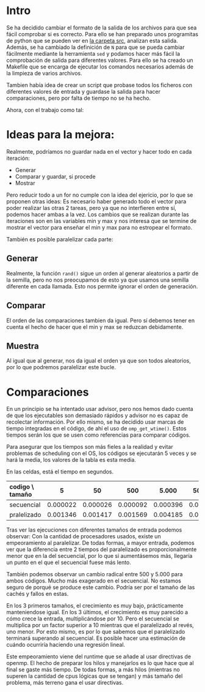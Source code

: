 # Intro

Se ha decidido cambiar el formato de la salida de los archivos para que sea fácil comprobar si es correcto.
Para ello se han preparado unos programitas de python que se pueden ver en [la carpeta src](../../src), analizan esta salida.
Además, se ha cambiado la definición de `N` para que se pueda cambiar fácilmente mediante la herramienta `sed` y podamos hacer más fácil la comprobación de salida para diferentes valores.
Para ello se ha creado un Makefile que se encarga de ejecutar los comandos necesarios además de la limpieza de varios archivos.

Tambien había idea de crear un script que probase todos los ficheros con diferentes valores de entrada y guardase la salida para hacer comparaciones, pero por falta de tiempo no se ha hecho.

Ahora, con el trabajo como tal:

# Ideas para la mejora:

Realmente, podríamos no guardar nada en el vector y hacer todo en cada iteración:

- Generar
- Comparar y guardar, si procede
- Mostrar

Pero reducir todo a un for no cumple con la idea del ejericio, por lo que se proponen otras ideas:
Es necesario haber generado todo el vector para poder realizar las otras 2 tareas, pero ya que no interfieren entre sí, podemos hacer ambas a la vez.
Los cambios que se realizan durante las iteraciones son en las variables min y max y nos interesa que se termine de mostrar el vector para enseñar el min y max para no estropear el formato.

También es posible paralelizar cada parte:

## Generar

Realmente, la función `rand()` sigue un orden al generar aleatorios a partir de la semilla, pero no nos preocupamos de esto ya que usamos una semilla diferente en cada llamada.
Esto nos permite ignorar el orden de generación.

## Comparar

El orden de las comparaciones tambien da igual.
Pero sí debemos tener en cuenta el hecho de hacer que el min y max se reduzcan debidamente.

## Muestra

Al igual que al generar, nos da igual el orden ya que son todos aleatorios, por lo que podremos paralelizar este bucle.

# Comparaciones

En un principio se ha intentado usar advisor, pero nos hemos dado cuenta de que los ejecutables son demasiado rápidos y advisor no es capaz de recolectar información.
Por ello mismo, se ha decidido usar marcas de tiempo integradas en el código, de ahí el uso de `omp_get_wtime()`.
Estos tiempos serán los que se usen como referencias para comparar códigos.

Para asegurar que los tiempos son más fieles a la realidad y evitar problemas de scheduling con el OS, los códigos se ejecutarán 5 veces y se hará la media, los valores de la tabla es esta media.

En las celdas, está el tiempo en segundos.

| codigo \ tamaño | 5        | 50       | 500      | 5.000    | 50.000   | 500.000  |
| :--             | :--:     | :--:     | :--:     | :--:     | :--:     | :--:     |
| secuencial      | 0.000022 | 0.000026 | 0.000092 | 0.000396 | 0.004055 | 0.042291 |
| pralelizado     | 0.001346 | 0.001417 | 0.001569 | 0.004185 | 0.032853 | 0.305503 |

Tras ver las ejecuciones con diferentes tamaños de entrada podemos observar:
Con la cantidad de procesadores usados, existe un empeoramiento al paralelizar.
De todas formas, a mayor entrada, podemos ver que la diferencia entre 2 tiempos del paralelizado es proporcionalmente menor que en la del secuencial, por lo que si aumentásemos más, llegaría un punto en el que el secuencial fuese más lento.

También podemos observar un cambio radical entre 500 y 5.000 para ambos códigos.
Mucho más exagerado en el secuencial.
No estamos seguro de porqué se produce este cambio.
Podría ser por el tamaño de las cachés y fallos en estas.

En los 3 primeros tamaños, el crecimiento es muy bajo, prácticamente manteniendose igual.
En los 3 últimos, el crecimiento es muy parecido a cómo crece la entrada, multiplicándose por 10.
Pero el secuencial se multiplica por un factor superior a 10 mientras que el paralelizado al revés, uno menor.
Por esto mismo, es por lo que sabemos que el paralelizado terminará superando al secuencial.
Es posible hacer una estimación de cuándo ocurriría haciendo una regresión lineal.

Este empeoramiento viene del runtime que se añade al usar directivas de openmp.
El hecho de preparar los hilos y manejarlos es lo que hace que al final se gaste más tiempo.
De todas formas, a más hilos (mientras no superen la cantidad de cpus lógicas que se tengan) y más tamaño del problema, más terreno gana el usar directivas.

